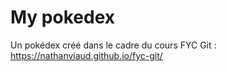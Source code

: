 # My pokedex
Un pokédex créé dans le cadre du cours FYC Git : https://nathanviaud.github.io/fyc-git/
